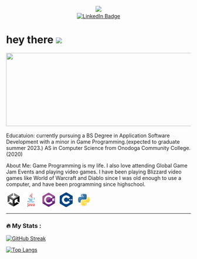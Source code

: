 <div id="header" align="center">
  <img src="https://media.giphy.com/media/zgduo4kWRRDVK/giphy.gif" width="100"/>
</div>
<div id="badges", align="center">
  <a href="https://www.linkedin.com/in/chino-beach-186071269/">
    <img src="https://img.shields.io/badge/LinkedIn-blue?style=for-the-badge&logo=linkedin&logoColor=white" alt="LinkedIn Badge"/>
  </a>
</div>

<h1>
  hey there
  <img src="https://media.giphy.com/media/hvRJCLFzcasrR4ia7z/giphy.gif" width="30px"/>
</h1>

<div align="center">
  <img src="https://media.giphy.com/media/qEqiI3Oq7vBkoE236M/giphy.gif" width="600" height="200"/>
</div>

Educatuion:
currently pursuing a BS Degree in Application Software Development with a minor in Game Programming.(expected to graduate summer 2023.)
AS in Computer Science from Onodoga Community College.(2020)

About Me:
Game Programming is my life. I also love attending Global Game Jam Events and playing video games. I have been playing Blizzard video games like World of Warcraft and Diablo since I was old enough to use a computer, and have been programming since highschool.

<div>
  <img src="https://github.com/devicons/devicon/blob/master/icons/unity/unity-original.svg" title="Unity" alt="Unity" width="40" height="40"/>&nbsp;
  <img src="https://github.com/devicons/devicon/blob/master/icons/java/java-original-wordmark.svg" title="Java" alt="Java" width="40" height="40"/>&nbsp;
  <img src="https://github.com/devicons/devicon/blob/master/icons/csharp/csharp-original.svg" title="C#" alt="Csharp" width="40" height="40"/>&nbsp;
  <img src="https://github.com/devicons/devicon/blob/master/icons/cplusplus/cplusplus-plain.svg" title="C++" alt="Cplusplus" width="40" height="40"/>&nbsp;
  <img src="https://github.com/devicons/devicon/blob/master/icons/python/python-original.svg" title="Python" alt="python" width="40" height="40"/>&nbsp;
  
</div>

---

### :fire: My Stats :
[![GitHub Streak](http://github-readme-streak-stats.herokuapp.com?user=ChinoBeach&theme=dark&background=000000)](https://git.io/streak-stats)

[![Top Langs](https://github-readme-stats.vercel.app/api/top-langs/?username=ChinoBeach&layout=compact&theme=vision-friendly-dark)](https://github.com/anuraghazra/github-readme-stats)
